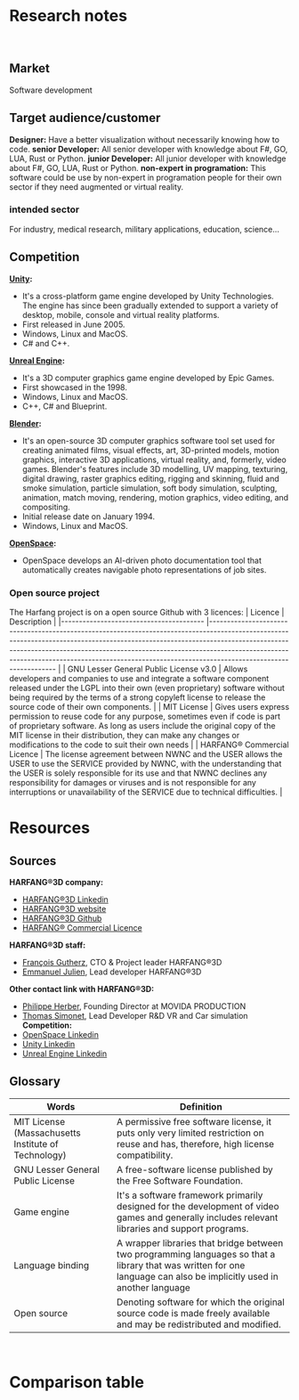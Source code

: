 <!-- this is an example, use your needs and goals to start your research process -->
​
# Research notes
​
## Market
​Software development
​
## Target audience/customer
**Designer:** Have a better visualization without necessarily knowing how to code.
**senior Developer:** All senior developer with knowledge about F#, GO, LUA, Rust or Python.
**junior Developer:** All junior developer with knowledge about F#, GO, LUA, Rust or Python.
**non-expert in programation:** This software could be use by non-expert in programation people for their own sector if they need augmented or virtual reality.

### intended sector
​For industry, medical research, military applications, education, science...

## Competition
**[Unity](https://unity.com/):**
- It's a cross-platform game engine developed by Unity Technologies. The engine has since been gradually extended to support a variety of desktop, mobile, console and virtual reality platforms.
- First released in June 2005.
- Windows, Linux and MacOS.
- C# and C++.

**[Unreal Engine](https://www.unrealengine.com/en-US/):**
- It's a 3D computer graphics game engine developed by Epic Games. 
- First showcased in the 1998.
- Windows, Linux and MacOS.
- C++, C# and Blueprint.

**[Blender](https://www.blender.org/):**
- It's an open-source 3D computer graphics software tool set used for creating animated films, visual effects, art, 3D-printed models, motion graphics, interactive 3D applications, virtual reality, and, formerly, video games. Blender's features include 3D modelling, UV mapping, texturing, digital drawing, raster graphics editing, rigging and skinning, fluid and smoke simulation, particle simulation, soft body simulation, sculpting, animation, match moving, rendering, motion graphics, video editing, and compositing.
- Initial release date on January 1994.
- Windows, Linux and MacOS.

**[OpenSpace](https://www.openspace.ai/):**
- OpenSpace develops an AI-driven photo documentation tool that automatically creates navigable photo representations of job sites.
​
### Open source project
The Harfang project is on a open source Github with 3 licences:
| Licence                               	| Description                                                                                                                                                                                                                                                                                                                                               	|
|----------------------------------------	|-----------------------------------------------------------------------------------------------------------------------------------------------------------------------------------------------------------------------------------------------------------------------------------------------------------------------------------------------------------	|
| GNU Lesser General Public License v3.0 	| Allows developers and companies to use and integrate a software component released under the LGPL into their own (even proprietary) software without being required by the terms of a strong copyleft license to release the source code of their own components.                                                                                         	|
| MIT License                            	| Gives users express permission to reuse code for any purpose, sometimes even if code is part of proprietary software. As long as users include the original copy of the MIT license in their distribution, they can make any changes or modifications to the code to suit their own needs                                                                 	|
| HARFANG® Commercial Licence            	| The license agreement between NWNC and the USER allows the USER to use the SERVICE provided by NWNC, with the understanding that the USER is solely responsible for its use and that NWNC declines any responsibility for damages or viruses and is not responsible for any interruptions or unavailability of the SERVICE due to technical difficulties. 	|

# Resources
## Sources
<!-- think also of sources to follow (people and keywords on Linkedin for example, a specialized blog or news outlet) -->
​**​HARFANG®3D company:**
- [​HARFANG®3D Linkedin](https://www.linkedin.com/company/harfang3d/)
- [​HARFANG®3D website](https://www.harfang3d.com/en_US/)
- [​HARFANG®3D Github](https://github.com/harfang3d)
- [​HARFANG® Commercial Licence](https://github.com/harfang3d/harfang3d/blob/main/LICENSE-HARFANG-COMMERCIAL)

**​HARFANG®3D staff:**
- [François Gutherz](https://www.linkedin.com/in/astrofra/), CTO & Project leader HARFANG®3D
- [Emmanuel Julien](https://www.linkedin.com/in/ejulien/), Lead developer HARFANG®3D

**Other contact link with ​HARFANG®3D:**
- [Philippe Herber](https://www.linkedin.com/in/philippe-herber-9787929/), Founding Director at MOVIDA PRODUCTION
- [Thomas Simonet](https://www.linkedin.com/in/thomas-simonnet-39968480/), Lead Developer R&D VR and Car simulation
​
**Competition:**
- [OpenSpace Linkedin](https://www.linkedin.com/company/openspace.ai/)
- [Unity Linkedin](https://www.linkedin.com/company/unity/)
- [Unreal Engine Linkedin](https://www.linkedin.com/showcase/unreal-engine-for-design-visualization/)

## Glossary
<!-- write down all the words specific to the product's field, or any technical field you're working in, with a short definition -->

| Words                                               	| Definition                                                                                                                                                            	|
|-----------------------------------------------------	|-----------------------------------------------------------------------------------------------------------------------------------------------------------------------	|
| MIT License (Massachusetts Institute of Technology) 	| A permissive free software license, it puts only very limited restriction on reuse and has, therefore, high license compatibility.                                    	|
| GNU Lesser General Public License                   	| A free-software license published by the Free Software Foundation.                                                                                                    	|
| Game engine                                         	| It's a software framework primarily designed for the development of video games and generally includes relevant libraries and support programs.                       	|
| Language binding                                    	| A wrapper libraries that bridge between two programming languages so that a library that was written for one language can also be implicitly used in another language 	|
| Open source                                         	| Denoting software for which the original source code is made freely available and may be redistributed and modified.                                                  	|
​
# Comparison table
​
​
